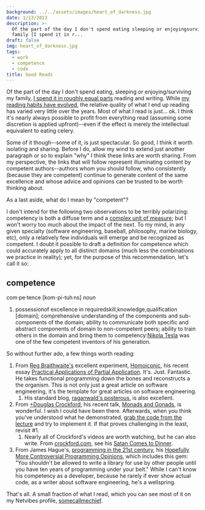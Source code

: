 ```yaml
---
background: ../../assets/images/heart_of_darkness.jpg
date: 1/13/2013
description: >-
  Of the part of the day I don't spend eating sleeping or enjoyingsurviving my
  family [I spend it in r...
draft: false
img: heart_of_darkness.jpg
tags:
  - work
  - competence
  - code
title: Good Reads
---
```


Of the part of the day I don't spend eating, sleeping or enjoying/surviving my family, [I spend it in roughly equal parts](https://www.rescuetime.com/) reading and writing. While [my reading habits have evolved](http://objrefnotset.blogspot.com/2012/05/impulse-and-optimism.html), the relative quality of what I end up reading has varied very little over the years. Most of what I read is just... ok. I think it's nearly always possible to profit from everything read (assuming some discretion is applied upfront)--even if the effect is merely the intellectual equivalent to eating celery.

Some of it though--some of it, is just spectacular. So good, I think it worth isolating and sharing. Before I do, allow my wind to extend just another paragraph or so to explain "why" I think these links are worth sharing. From my perspective, the links that will follow represent illuminating content by competent authors--authors whom you should follow, who consistently (because they are competent) continue to generate content of the same excellence and whose advice and opinions can be trusted to be worth thinking about.

As a last aside, what do I mean by "competent"?

I don't intend for the following two observations to be terribly polarizing: competency is both a diffuse term and a [complex unit of measure](http://objrefnotset.blogspot.com/2012/10/complex-units-of-measure.html); but I won't worry too much about the impact of the next. To my mind, in any given specialty (software engineering, baseball, philosophy, marine biology, etc), only a relatively few individuals will emerge and be recognized as competent. I doubt it possible to draft a definition for competence which could accurately apply to all distinct domains (much less the combinations we practice in reality); yet, for the purpose of this recommendation, let's call it so:

## competence

com·pe·tence \[kom\-pi-tuh ns\] *noun*

1. possessionof excellence in requiredskill,knowledge,qualification \[domain\]; comprehensive understanding of the components and sub-components of the domain; ability to communicate both specific and abstract components of domain to non-competent peers; ability to train others in the domain and bring them to competency:[Nikola Tesla](http://en.wikipedia.org/wiki/Nikola_Tesla) was one of the few competent inventors of his generation.

So without further ado, a few things worth reading:

1. From [Reg Braithwaite's](http://braythwayt.com/) excellent experiment, [Homoiconic](https://github.com/raganwald/homoiconic), his recent essay [Practical Applications of Partial Application](https://github.com/raganwald/homoiconic/blob/master/2013/01/practical-applications-of-partial-application.md). It's. Just. Fantastic. He takes functional programming down the bones and reconstructs a the organism. This is not only just a great article on software engineering, it's the template for great articles on software engineering.
   1. His standard blog, [raganwald's posterous](http://raganwald.posterous.com/), is also excellent.
1. From [+Douglas Crockford](http://plus.google.com/118095276221607585885), his recent talk, [Monads and Gonads](http://www.youtube.com/watch?v=dkZFtimgAcM), is wonderful. I wish I could have been there. Afterwards, when you think you've understood what he demonstrated, [grab the code from the lecture](https://github.com/douglascrockford/monad) and try to implement it. If that proves challenging in the least, revisit #1.
   1. Nearly all of Crockford's videos are worth watching, but he can also write. From [crockford.com](http://crockford.com/), see his [Satan Comes to Dinner](http://satan%20comes%20to%20dinner/).
1. From James Hague's, [programming in the 21st century](http://prog21.dadgum.com/), his [Hopefully More Controversial Programming Opinions](http://prog21.dadgum.com/149.html), which includes this gem: "You shouldn't be allowed to write a library for use by other people until you have ten years of programming under your belt." While I can't know his competency as a developer, because he rarely if ever show actual code, as a writer about software engineering, he's a wellspring.

That's all. A small fraction of what I read, which you can see most of it on my Netvibes profile, [somecallmechief](http://www.netvibes.com/somecallmechief).
